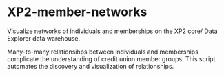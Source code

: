 # XP2-member-networks
Visualize networks of individuals and memberships on the XP2 core/ Data Explorer data warehouse.

Many-to-many relationsihps between individuals and memberships complicate the understanding of credit union member groups. This script automates the discovery and visualization of relationships.
